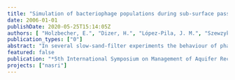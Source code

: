 ```yaml
---
title: "Simulation of bacteriophage populations during sub-surface passage"
date: 2006-01-01
publishDate: 2020-05-25T15:14:05Z
authors: [ "Holzbecher, E.", "Dizer, H.", "López-Pila, J. M.", "Szewzyk, R. G.", "Nützmann, G." ]
publication_types: ["0"]
abstract: "In several slow-sand-filter experiments the behaviour of phages during the subsurface passage was measured and modelled. Here the focus is on the effect of the velocity. The observed data show a strong effect of decreasing filter efficiency with increasing velocity. Using a modelling approach, which is based on the transport differential equation, the theoretical influence of velocity on filter efficiency is examined. Finally an extrapolation of the results to large scale filtration units or bank filtration processes is attempted."
featured: false
publication: "*5th International Symposium on Management of Aquifer Recharge / IHP-VI, Series on Groundwater*"
projects: ["nasri"]
---
```


